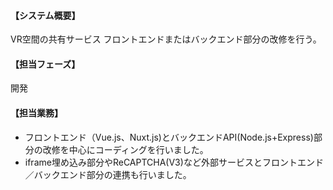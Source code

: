 #### 【システム概要】

VR空間の共有サービス
フロントエンドまたはバックエンド部分の改修を行う。

#### 【担当フェーズ】

開発

#### 【担当業務】

- フロントエンド（Vue.js、Nuxt.js)とバックエンドAPI(Node.js+Express)部分の改修を中心にコーディングを行いました。
- iframe埋め込み部分やReCAPTCHA(V3)など外部サービスとフロントエンド／バックエンド部分の連携も行いました。
